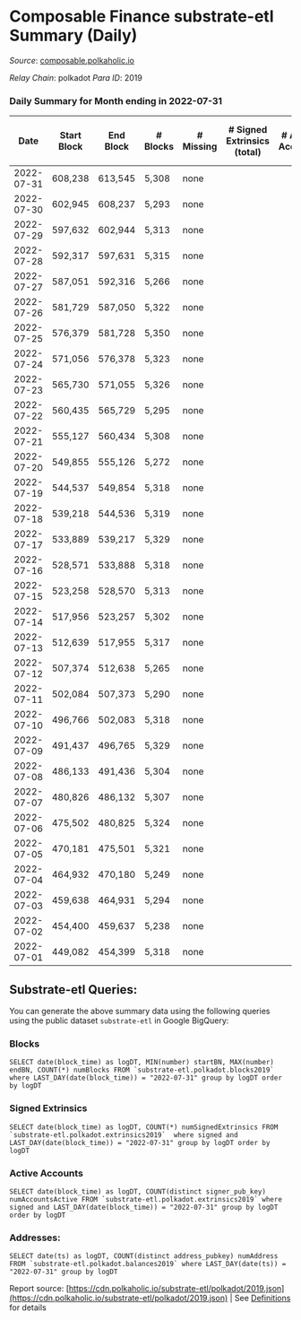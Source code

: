 # Composable Finance substrate-etl Summary (Daily)

_Source_: [composable.polkaholic.io](https://composable.polkaholic.io)

*Relay Chain*: polkadot
*Para ID*: 2019



### Daily Summary for Month ending in 2022-07-31


| Date | Start Block | End Block | # Blocks | # Missing | # Signed Extrinsics (total) | # Active Accounts | # Addresses with Balances | # Events | # Transfers | # XCM Transfers In | # XCM Transfers Out |
| ---- | ----------- | --------- | -------- | --------- | --------------------------- | ----------------- | ------------------------- | -------- | ----------- | ------------------ | ------------------- |
| 2022-07-31 | 608,238 | 613,545 | 5,308 | none  |  |  | 6 | 10,619 |   |   |   |
| 2022-07-30 | 602,945 | 608,237 | 5,293 | none  |  |  | 6 | 10,592 |   |   |   |
| 2022-07-29 | 597,632 | 602,944 | 5,313 | none  |  |  | 6 | 10,628 |   |   |   |
| 2022-07-28 | 592,317 | 597,631 | 5,315 | none  |  |  | 6 | 10,633 |   |   |   |
| 2022-07-27 | 587,051 | 592,316 | 5,266 | none  |  |  | 6 | 10,535 |   |   |   |
| 2022-07-26 | 581,729 | 587,050 | 5,322 | none  |  |  | 6 | 10,647 |   |   |   |
| 2022-07-25 | 576,379 | 581,728 | 5,350 | none  |  |  | 6 | 10,703 |   |   |   |
| 2022-07-24 | 571,056 | 576,378 | 5,323 | none  |  |  | 6 | 10,649 |   |   |   |
| 2022-07-23 | 565,730 | 571,055 | 5,326 | none  |  |  | 6 | 10,655 |   |   |   |
| 2022-07-22 | 560,435 | 565,729 | 5,295 | none  |  |  | 6 | 10,593 |   |   |   |
| 2022-07-21 | 555,127 | 560,434 | 5,308 | none  |  |  | 6 | 10,619 |   |   |   |
| 2022-07-20 | 549,855 | 555,126 | 5,272 | none  |  |  | 6 | 10,550 |   |   |   |
| 2022-07-19 | 544,537 | 549,854 | 5,318 | none  |  |  | 6 | 10,639 |   |   |   |
| 2022-07-18 | 539,218 | 544,536 | 5,319 | none  |  |  | 6 | 10,641 |   |   |   |
| 2022-07-17 | 533,889 | 539,217 | 5,329 | none  |  |  | 6 | 10,661 |   |   |   |
| 2022-07-16 | 528,571 | 533,888 | 5,318 | none  |  |  | 6 | 10,639 |   |   |   |
| 2022-07-15 | 523,258 | 528,570 | 5,313 | none  |  |  | 6 | 10,629 |   |   |   |
| 2022-07-14 | 517,956 | 523,257 | 5,302 | none  |  |  | 6 | 10,607 |   |   |   |
| 2022-07-13 | 512,639 | 517,955 | 5,317 | none  |  |  | 6 | 10,637 |   |   |   |
| 2022-07-12 | 507,374 | 512,638 | 5,265 | none  |  |  | 6 | 10,533 |   |   |   |
| 2022-07-11 | 502,084 | 507,373 | 5,290 | none  |  |  | 6 | 10,586 |   |   |   |
| 2022-07-10 | 496,766 | 502,083 | 5,318 | none  |  |  | 6 | 10,639 |   |   |   |
| 2022-07-09 | 491,437 | 496,765 | 5,329 | none  |  |  | 6 | 10,660 |   |   |   |
| 2022-07-08 | 486,133 | 491,436 | 5,304 | none  |  |  | 6 | 10,611 |   |   |   |
| 2022-07-07 | 480,826 | 486,132 | 5,307 | none  |  |  | 6 | 10,617 |   |   |   |
| 2022-07-06 | 475,502 | 480,825 | 5,324 | none  |  |  | 6 | 10,651 |   |   |   |
| 2022-07-05 | 470,181 | 475,501 | 5,321 | none  |  |  | 6 | 10,645 |   |   |   |
| 2022-07-04 | 464,932 | 470,180 | 5,249 | none  |  |  | 6 | 10,501 |   |   |   |
| 2022-07-03 | 459,638 | 464,931 | 5,294 | none  |  |  | 6 | 10,591 |   |   |   |
| 2022-07-02 | 454,400 | 459,637 | 5,238 | none  |  |  | 6 | 10,479 |   |   |   |
| 2022-07-01 | 449,082 | 454,399 | 5,318 | none  |  |  | 6 | 10,642 |   |   |   |

## Substrate-etl Queries:
You can generate the above summary data using the following queries using the public dataset `substrate-etl` in Google BigQuery:


### Blocks
```
SELECT date(block_time) as logDT, MIN(number) startBN, MAX(number) endBN, COUNT(*) numBlocks FROM `substrate-etl.polkadot.blocks2019`  where LAST_DAY(date(block_time)) = "2022-07-31" group by logDT order by logDT
```


### Signed Extrinsics
```
SELECT date(block_time) as logDT, COUNT(*) numSignedExtrinsics FROM `substrate-etl.polkadot.extrinsics2019`  where signed and LAST_DAY(date(block_time)) = "2022-07-31" group by logDT order by logDT
```


### Active Accounts
```
SELECT date(block_time) as logDT, COUNT(distinct signer_pub_key) numAccountsActive FROM `substrate-etl.polkadot.extrinsics2019` where signed and LAST_DAY(date(block_time)) = "2022-07-31" group by logDT order by logDT
```


### Addresses:
```
SELECT date(ts) as logDT, COUNT(distinct address_pubkey) numAddress FROM `substrate-etl.polkadot.balances2019` where LAST_DAY(date(ts)) = "2022-07-31" group by logDT
```



Report source: [https://cdn.polkaholic.io/substrate-etl/polkadot/2019.json](https://cdn.polkaholic.io/substrate-etl/polkadot/2019.json) | See [Definitions](/DEFINITIONS.md) for details
